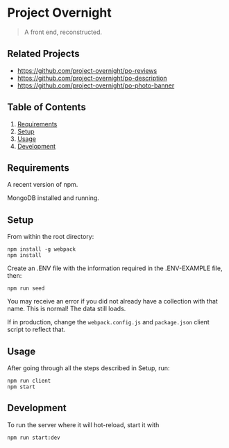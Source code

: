 # Project Overnight

> A front end, reconstructed.



## Related Projects

  - https://github.com/project-overnight/po-reviews
  - https://github.com/project-overnight/po-description
  - https://github.com/project-overnight/po-photo-banner

## Table of Contents

1. [Requirements](#Requirements)
2. [Setup](#Setup)
3. [Usage](#Usage)
4. [Development](#Development)


## Requirements

A recent version of npm.

MongoDB installed and running.

## Setup

From within the root directory:

```
npm install -g webpack
npm install
```

Create an .ENV file with the information required in the .ENV-EXAMPLE file, then:

```
npm run seed
```

You may receive an error if you did not already have a collection with that name. This is normal! The data still loads.

If in production, change the ```webpack.config.js``` and ```package.json``` client script to reflect that.

## Usage

After going through all the steps described in Setup, run:

```
npm run client
npm start
```

## Development

To run the server where it will hot-reload, start it with

```
npm run start:dev
```
